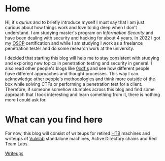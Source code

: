 # Home


Hi, it's *qurius* and to briefly introduce myself I must say that I am just curious about how things work and love to dig deep when I don't understand. I am studying master's program on *Information Security* and have been dealing with security and hacking for about 4 years. In 2022 I got my [OSCP](https://www.offsec.com/courses/pen-200/) certification and while I am studying I work as a freelance penetration tester and do some research work at the university.

I decided that starting this blog will help me to stay consistent with studying and exploring new topics in penetration testing and security in general. I also read other people's blogs like [0xdf's](https://0xdf.gitlab.io/) and see how different people have different approaches and thought processes. This way I can acknowledge other people's methodologies and think more outside of the box while solving CTFs or performing a penetration test for a client. Therefore, if someone somehow stumbles across this blog and find some approach that I took interesting and learn something from it, there is nothing more I could ask for.

# What can you find here

For now, this blog will consist of writeups for retired [HTB](https://www.hackthebox.com/) machines and writeups of [Vulnlab](https://www.vulnlab.com/) standalone machines, Active Directory chains and Red Team Labs.

[Writeups](writeups/)
